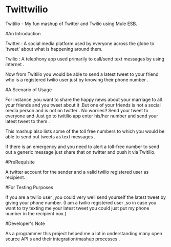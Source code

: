 # Twittwilio
Twitilio - My fun mashup of Twitter and Twilio using Mule ESB.
 
#An Introduction
 
Twitter : A social media platform used by everyone across the globe to 'tweet' about what is happening around them.
 
Twilio : A telephony app used primarily to call/send text messages by using internet .
 
Now from Twitilio you would be able to send a latest tweet to your friend who is a registered twilio user just by knowing their phone number .
 
#A Scenario of Usage
 
 For instance ,you want to share the happy news about your marriage to all your friends and you tweet about it .But one of your friends is  not a social media person and is not on twitter . No worries!! Send your tweet to everyone and Just go to twitilio app enter his/her number and send your latest tweet to them .
 
This mashup also lists some of the toll free numbers to which you would be able to send out tweets as text messages .
 
If there is an emergency and you need to alert a toll-free number to send out a generic message just share that on twitter and push it via Twitilio.
 
#PreRequisite
 
A twitter account for the sender and a valid twilio registered user as recipient.

#For Testing Purposes
 
If you are a twilio user ,you could very well send yourself the latest tweet by giving your phone number.
(I am a twilio registered user ,so in case you want to try texting me your latest tweet you could just put my phone number in the recipient box.)

#Developer's Note
 
As a programmer this project helped me a lot in understanding many open source API s and their integration/mashup processes .
